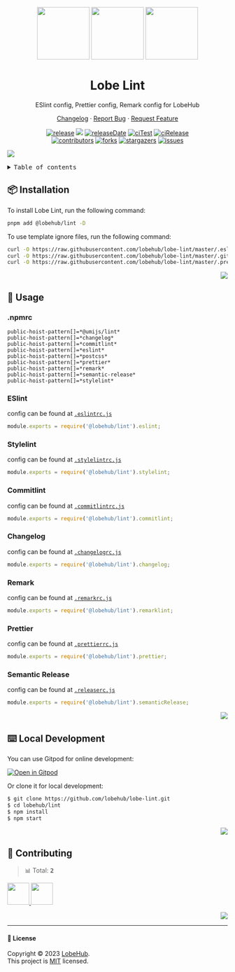 <a name="readme-top"></a>

<div align="center">

<img height="120" src="https://registry.npmmirror.com/@lobehub/assets-logo/1.0.0/files/assets/logo-3d.webp">
<img height="120" src="https://gw.alipayobjects.com/zos/kitchen/qJ3l3EPsdW/split.svg">
<img height="120" src="https://registry.npmmirror.com/@lobehub/assets-emoji/1.3.0/files/assets/triangular-ruler.webp">

<h1>Lobe Lint</h1>

ESlint config, Prettier config, Remark config for LobeHub

[Changelog](./CHANGELOG.md) · [Report Bug][issues-url] · [Request Feature][issues-url]

<!-- SHIELD GROUP -->

[![release][release-shield]][release-url]
![][release-download-shield]
[![releaseDate][release-date-shield]][release-date-url]
[![ciTest][ci-test-shield]][ci-test-url]
[![ciRelease][ci-release-shield]][ci-release-url] <br/>
[![contributors][contributors-shield]][contributors-url]
[![forks][forks-shield]][forks-url]
[![stargazers][stargazers-shield]][stargazers-url]
[![issues][issues-shield]][issues-url]

</div>

![](https://raw.githubusercontent.com/andreasbm/readme/master/assets/lines/rainbow.png)

<details>
<summary><kbd>Table of contents</kbd></summary>

#### TOC

- [📦 Installation](#-installation)

- [🤯 Usage](#-usage)

  - [.npmrc](#npmrc)
  - [ESlint](#eslint)
  - [Stylelint](#stylelint)
  - [Commitlint](#commitlint)
  - [Changelog](#changelog)
  - [Remark](#remark)
  - [Prettier](#prettier)
  - [Semantic Release](#semantic-release)

- [⌨️ Local Development](#️-local-development)

- [🤝 Contributing](#-contributing)

####

</details>

## 📦 Installation

To install Lobe Lint, run the following command:

```bash
pnpm add @lobehub/lint -D
```

To use template ignore files, run the following command:

```bash
curl -O https://raw.githubusercontent.com/lobehub/lobe-lint/master/.eslintignore
curl -O https://raw.githubusercontent.com/lobehub/lobe-lint/master/.gitignore
curl -O https://raw.githubusercontent.com/lobehub/lobe-lint/master/.prettierignore
```

<div align="right">

[![][back-to-top]](#readme-top)

</div>

## 🤯 Usage

### .npmrc

```text
public-hoist-pattern[]=*@umijs/lint*
public-hoist-pattern[]=*changelog*
public-hoist-pattern[]=*commitlint*
public-hoist-pattern[]=*eslint*
public-hoist-pattern[]=*postcss*
public-hoist-pattern[]=*prettier*
public-hoist-pattern[]=*remark*
public-hoist-pattern[]=*semantic-release*
public-hoist-pattern[]=*stylelint*
```

### ESlint

config can be found at [`.eslintrc.js`](/src/eslint/index.ts)

```js
module.exports = require('@lobehub/lint').eslint;
```

### Stylelint

config can be found at [`.stylelintrc.js`](/src/stylelint/index.ts)

```js
module.exports = require('@lobehub/lint').stylelint;
```

### Commitlint

config can be found at [`.commitlintrc.js`](/src/commitlint/index.ts)

```js
module.exports = require('@lobehub/lint').commitlint;
```

### Changelog

config can be found at [`.changelogrc.js`](/src/changelog/index.ts)

```js
module.exports = require('@lobehub/lint').changelog;
```

### Remark

config can be found at [`.remarkrc.js`](/src/remarklint/index.ts)

```js
module.exports = require('@lobehub/lint').remarklint;
```

### Prettier

config can be found at [`.prettierrc.js`](/src/prettier/index.ts)

```js
module.exports = require('@lobehub/lint').prettier;
```

### Semantic Release

config can be found at [`.releaserc.js`](/src/semantic-release/index.ts)

```js
module.exports = require('@lobehub/lint').semanticRelease;
```

<div align="right">

[![][back-to-top]](#readme-top)

</div>

## ⌨️ Local Development

You can use Gitpod for online development:

[![Open in Gitpod](https://gitpod.io/button/open-in-gitpod.svg)][gitpod-url]

Or clone it for local development:

```bash
$ git clone https://github.com/lobehub/lobe-lint.git
$ cd lobehub/lint
$ npm install
$ npm start
```

<div align="right">

[![][back-to-top]](#readme-top)

</div>

## 🤝 Contributing

<!-- CONTRIBUTION GROUP -->

> 📊 Total: <kbd>**2**</kbd>

<a href="https://github.com/canisminor1990" title="canisminor1990">
  <img src="https://avatars.githubusercontent.com/u/17870709?v=4" width="50" />
</a>
<a href="https://github.com/actions-user" title="actions-user">
  <img src="https://avatars.githubusercontent.com/u/65916846?v=4" width="50" />
</a>

<!-- CONTRIBUTION END -->

<div align="right">

[![][back-to-top]](#readme-top)

</div>

---

#### 📝 License

Copyright © 2023 [LobeHub][profile-url]. <br />
This project is [MIT](./LICENSE) licensed.

<!-- LINK GROUP -->

[profile-url]: https://github.com/lobehub
[gitpod-url]: https://gitpod.io/#https://github.com/lobehub/lobe-lint

<!-- SHIELD LINK GROUP -->

[back-to-top]: https://img.shields.io/badge/-BACK_TO_TOP-151515?style=flat-square

<!-- release -->

[release-shield]: https://img.shields.io/npm/v/@lobehub/lint?label=%F0%9F%A4%AF%20NPM
[release-url]: https://www.npmjs.com/package/@lobehub/lint

<!-- releaseDate -->

[release-date-shield]: https://img.shields.io/github/release-date/lobehub/lobe-lint?style=flat
[release-date-url]: https://github.com/lobehub/lobe-lint/releases

<!-- releaseDownload -->

[release-download-shield]: https://img.shields.io/npm/dt/@lobehub/lint

<!-- ciTest -->

[ci-test-shield]: https://github.com/lobehub/lobe-lint/workflows/Test%20CI/badge.svg
[ci-test-url]: https://github.com/lobehub/lobe-lint/actions/workflows/test.yml

<!-- ciRelease -->

[ci-release-shield]: https://github.com/lobehub/lobe-lint/workflows/Build%20and%20Release/badge.svg
[ci-release-url]: https://github.com/lobehub/lobe-lint/actions/workflows/release.yml

<!-- contributors -->

[contributors-shield]: https://img.shields.io/github/contributors/lobehub/lobe-lint.svg?style=flat
[contributors-url]: https://github.com/lobehub/lobe-lint/graphs/contributors

<!-- forks -->

[forks-shield]: https://img.shields.io/github/forks/lobehub/lobe-lint.svg?style=flat
[forks-url]: https://github.com/lobehub/lobe-lint/network/members

<!-- stargazers -->

[stargazers-shield]: https://img.shields.io/github/stars/lobehub/lobe-lint.svg?style=flat
[stargazers-url]: https://github.com/lobehub/lobe-lint/stargazers

<!-- issues -->

[issues-shield]: https://img.shields.io/github/issues/lobehub/lobe-lint.svg?style=flat
[issues-url]: https://github.com/lobehub/lobe-lint/issues/new/choose
